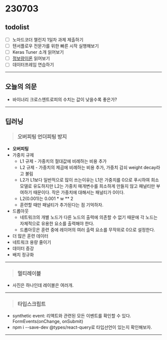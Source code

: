 # 230703

## todolist

- [ ] 노마드코더 챌린지 1일차 과제 제출하기
- [ ] 텐서플로우 전문가를 위한 빠른 시작 실행해보기
- [ ] Keras Tuner 소개 읽어보기
- [ ] [정보량이론](https://gaussian37.github.io/ml-concept-basic_information_theory/) 읽어보기
- [ ] 데이터프레임 연습하기

---

## 오늘의 의문

- 바이너리 크로스엔트로피의 수치는 값이 낮을수록 좋은가?

---

## 딥러닝

> ### 오버피팅 언더피팅 방지

- **오버피팅**
- 가중치 규제
  - L1 규제 - 가중치의 절대값에 비례하는 비용 추가
  - L2 규제 - 가중치의 제곱에 비례하는 비용 추가, 가중치 감쇠 weight decay라고 불림
  - L2가 L1보다 일반적으로 많이 쓰는이유는 L1은 가중치를 0으로 푸시하여 희소 모델로 유도하지만 L2는 가중치 매개변수를 희소하게 만들지 않고 패널티만 부여하기 때문이다. 작은 가중치에 대해서는 패널티가 0이다.
  - L2(0.001)는 0.001 \* w \*\* 2
  - 훈련할 때만 패널티가 추가된다는 점 기억하자.
- 드롭아웃
  - 네트워크의 개별 노드가 다른 노드의 출력에 의존할 수 없기 때문에 각 노드는 자체적으로 유용한 요소를 출력해야 한다.
  - 드롭아웃은 훈련 중에 레이어의 여러 출력 요소를 무작위로 0으로 설정한다.
- 더 많은 훈련 데이터
- 네트워크 용량 줄이기
- 데이터 증강
- 배치 정규화

---

> ### 멀티레이블

- 사진은 하나인데 레이블은 여러개.

---

> ### 타입스크립트

- synthetic event: 리액트와 관련된 모든 이벤트를 확인할 수 있다. FormEvents(onChange, onSubmit)
- npm i --save-dev @types/react-query로 타입선언이 있는지 확인해보자.

---
